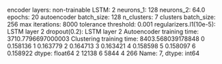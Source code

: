 encoder layers: non-trainable
LSTM: 2
neurons_1: 128
neurons_2: 64.0
epochs: 20
autoencoder batch_size: 128
n_clusters: 7
clusters batch_size: 256
max iterations: 8000
tolerance threshold: 0.001
regularizers.l1(10e-5): LSTM layer 2
dropout(0.2): LSTM layer 2
Autoencoder training time: 3710.7796697000003
Clustering training time: 8403.568039178848
0    0.158136
1    0.163779
2    0.164713
3    0.163421
4    0.158598
5    0.158097
6    0.158922
dtype: float64
2    12138
6     5844
4      266
Name: 7, dtype: int64
